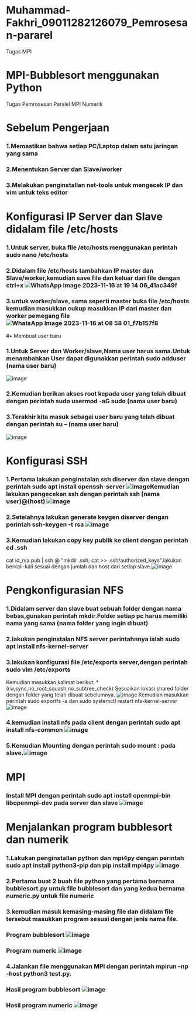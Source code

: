# Muhammad-Fakhri_09011282126079_Pemrosesan-pararel
Tugas MPI 
# MPI-Bubblesort menggunakan Python
Tugas Pemrosesan Paralel MPI Numerik

# Sebelum Pengerjaan
### 1.Memastikan bahwa setiap PC/Laptop dalam satu jaringan yang sama 
### 2.Menentukan Server dan Slave/worker
### 3.Melakukan penginstallan net-tools untuk mengecek IP dan vim untuk teks editor

# Konfigurasi IP Server dan Slave didalam file /etc/hosts
### 1.Untuk server, buka file /etc/hosts menggunakan perintah sudo nano /etc/hosts
### 2.Didalam file /etc/hosts tambahkan IP master dan Slave/worker,kemudian save file dan keluar dari file dengan ctrl+x ![WhatsApp Image 2023-11-16 at 19 14 06_41ac349f](https://github.com/Bubuskwi/Muhammad-Fakhri_09011282126079_Pemrosesan-pararel/assets/150929648/d22ba468-a8a9-4a56-a891-992da5e80d9e)

### 3.untuk worker/slave, sama seperti master buka file /etc/hosts kemudian masukkan cukup masukkan IP dari master dan worker pemegang file ![WhatsApp Image 2023-11-16 at 08 58 01_f7b157f8](https://github.com/Bubuskwi/Muhammad-Fakhri_09011282126079_Pemrosesan-pararel/assets/150929648/62835e01-5af3-462d-ab41-3d307aea15c9)



#•	Membuat user baru
### 1.Untuk Server dan Worker/slave,Nama user harus sama.Untuk menambahkan User dapat digunakkan perintah sudo adduser (nama user baru)
![image](https://github.com/Bubuskwi/Muhammad-Fakhri_09011282126079_Pemrosesan-pararel/assets/150929648/ebd273d6-303d-431f-9a93-87f361dbd795)

### 2.Kemudian berikan akses root kepada user yang telah dibuat dengan perintah sudo usermod -aG sudo (nama user baru)
### 3.Terakhir kita masuk sebagai user baru yang telah dibuat dengan perintah su – (nama user baru)
![image](https://github.com/Bubuskwi/Muhammad-Fakhri_09011282126079_Pemrosesan-pararel/assets/150929648/21f23ff5-8530-4588-93dc-99aba2ec6f85)


# Konfigurasi SSH
### 1.Pertama lakukan penginstalan ssh diserver dan slave dengan perintah sudo apt install openssh-server ![image](https://github.com/Bubuskwi/Muhammad-Fakhri_09011282126079_Pemrosesan-pararel/assets/150929648/023ce009-b665-4887-a59d-2dc2151cad6b)Kemudian lakukan pengecekan ssh dengan perintah ssh (nama user)@(host) ![image](https://github.com/Bubuskwi/Muhammad-Fakhri_09011282126079_Pemrosesan-pararel/assets/150929648/403b89a5-6e4d-49ce-baa9-a738b0b172ee)
### 2.Setelahnya lakukan generate keygen diserver dengan perintah ssh-keygen -t rsa ![image](https://github.com/Bubuskwi/Muhammad-Fakhri_09011282126079_Pemrosesan-pararel/assets/150929648/00d0a2c5-e6c0-4a4f-b27a-1e0763e0eb81)
### 3.Kemudian lakukan copy key publik ke client dengan perintah cd .ssh
cat id_rsa.pub | ssh <nama user>@<host> "mkdir .ssh; cat >> .ssh/authorized_keys".lakukan berkali-kali sesuai dengan jumlah dan host dari setiap slave.![image](https://github.com/Bubuskwi/Muhammad-Fakhri_09011282126079_Pemrosesan-pararel/assets/150929648/593b01ac-007b-4651-af10-8673747d8c5b)

# Pengkonfigurasian NFS
### 1.Didalam server dan slave buat sebuah folder dengan nama bebas,gunakan perintah mkdir.Folder setiap pc harus memiliki nama yang sama (nama folder yang ingin dibuat) 
### 2.lakukan penginstalan NFS server perintahnnya ialah sudo apt install nfs-kernel-server
### 3.lakukan konfigurasi file /etc/exports server,dengan perintah sudo vim /etc/exports
Kemudian masukkan kalimat berikut:
<lokasi shared folder> *(rw,sync,no_root_squash,no_subtree_check)
Sesuaikan lokasi shared folder dengan folder yang telah dibuat sebelumnya.
![image](https://github.com/Bubuskwi/Muhammad-Fakhri_09011282126079_Pemrosesan-pararel/assets/150929648/9b8f2bdf-b3c1-403b-b35c-d0f185088487) Kemudian masukkan perintah sudo exportfs -a dan sudo systemctl restart nfs-kernel-server ![image](https://github.com/Bubuskwi/Muhammad-Fakhri_09011282126079_Pemrosesan-pararel/assets/150929648/0e251775-cd67-4ac2-a27a-d3c0d0744c92)
### 4.kemudian install nfs pada client dengan perintah sudo apt install nfs-common ![image](https://github.com/Bubuskwi/Muhammad-Fakhri_09011282126079_Pemrosesan-pararel/assets/150929648/bedfed23-0a52-4e4d-a5c3-0004cff5de96)
### 5.Kemudian Mounting dengan perintah sudo mount <server host>:<lokasi shared folder di server> <lokasi shared folder di client> pada slave.![image](https://github.com/Bubuskwi/Muhammad-Fakhri_09011282126079_Pemrosesan-pararel/assets/150929648/327c7109-ed4a-442e-bd74-0cd4873bc526)
# MPI
### Install MPI dengan perintah sudo apt install openmpi-bin libopenmpi-dev pada server dan slave ![image](https://github.com/Bubuskwi/Muhammad-Fakhri_09011282126079_Pemrosesan-pararel/assets/150929648/5103c56a-0b27-4ce9-9f87-227f40f52b51)
# Menjalankan program bubblesort dan numerik
### 1.Lakukan penginstallan python dan mpi4py dengan perintah sudo apt install python3-pip dan pip install mpi4py ![image](https://github.com/Bubuskwi/Muhammad-Fakhri_09011282126079_Pemrosesan-pararel/assets/150929648/c1b41722-4f4c-40a2-94d6-11f790e1b4b8)
### 2.Pertama buat 2 buah file python yang pertama bernama bubblesort.py untuk file bubblesort dan yang kedua bernama numeric.py untuk file numeric
### 3.kemudian masuk kemasing-masing file dan didalam file tersebut masukkan program sesuai dengan jenis nama file.
### Program bubblesort ![image](https://github.com/Bubuskwi/Muhammad-Fakhri_09011282126079_Pemrosesan-pararel/assets/150929648/e0affe47-af16-4471-9d21-135df34eae1a)
### Program numeric ![image](https://github.com/Bubuskwi/Muhammad-Fakhri_09011282126079_Pemrosesan-pararel/assets/150929648/913b93c6-4135-4797-8b18-a58ebc4e7791)
### 4.Jalankan file menggunakan MPI dengan perintah mpirun -np <jumlah prosesor> -host <daftar host> python3 test.py.
###  Hasil program bubblesort ![image](https://github.com/Bubuskwi/Muhammad-Fakhri_09011282126079_Pemrosesan-pararel/assets/150929648/647f3f1e-0a37-4dc9-a050-1c1b5d49cee9)
### Hasil program numeric ![image](https://github.com/Bubuskwi/Muhammad-Fakhri_09011282126079_Pemrosesan-pararel/assets/150929648/3d03d1ce-a24e-42e0-b736-44b85a995913)
